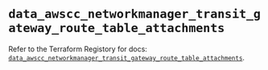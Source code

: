 # `data_awscc_networkmanager_transit_gateway_route_table_attachments`

Refer to the Terraform Registory for docs: [`data_awscc_networkmanager_transit_gateway_route_table_attachments`](https://registry.terraform.io/providers/hashicorp/awscc/0.70.0/docs/data-sources/networkmanager_transit_gateway_route_table_attachments).
